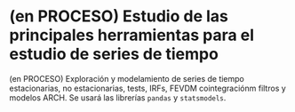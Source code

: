 # (en PROCESO) Estudio de las principales herramientas para el estudio de series de tiempo
(en PROCESO) Exploración y modelamiento de series de tiempo estacionarias, no estacionarias, tests, IRFs, FEVDM cointegraciónm filtros y modelos ARCH. Se usará las librerías `pandas` y `statsmodels`.

